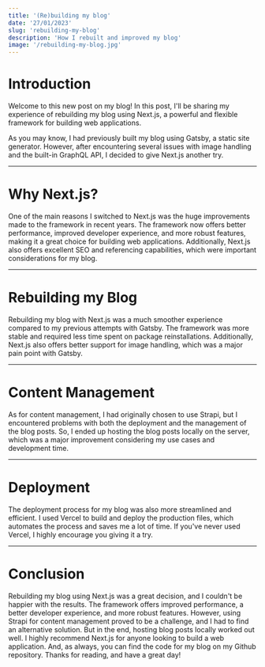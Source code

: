 ```yaml
---
title: '(Re)building my blog'
date: '27/01/2023'
slug: 'rebuilding-my-blog'
description: 'How I rebuilt and improved my blog'
image: '/rebuilding-my-blog.jpg'
---
```


# Introduction
Welcome to this new post on my blog! In this post, I'll be sharing my experience of rebuilding my blog using Next.js, a powerful and flexible framework for building web applications.

As you may know, I had previously built my blog using Gatsby, a static site generator. However, after encountering several issues with image handling and the built-in GraphQL API, I decided to give Next.js another try.

-----

# Why Next.js?
One of the main reasons I switched to Next.js was the huge improvements made to the framework in recent years. The framework now offers better performance, improved developer experience, and more robust features, making it a great choice for building web applications. Additionally, Next.js also offers excellent SEO and referencing capabilities, which were important considerations for my blog.

-----

# Rebuilding my Blog
Rebuilding my blog with Next.js was a much smoother experience compared to my previous attempts with Gatsby. The framework was more stable and required less time spent on package reinstallations. Additionally, Next.js also offers better support for image handling, which was a major pain point with Gatsby.

-----

# Content Management
As for content management, I had originally chosen to use Strapi, but I encountered problems with both the deployment and the management of the blog posts. So, I ended up hosting the blog posts locally on the server, which was a major improvement considering my use cases and development time.

-----

# Deployment
The deployment process for my blog was also more streamlined and efficient. I used Vercel to build and deploy the production files, which automates the process and saves me a lot of time. If you've never used Vercel, I highly encourage you giving it a try.

-----

# Conclusion
Rebuilding my blog using Next.js was a great decision, and I couldn't be happier with the results. The framework offers improved performance, a better developer experience, and more robust features. However, using Strapi for content management proved to be a challenge, and I had to find an alternative solution. But in the end, hosting blog posts locally worked out well. I highly recommend Next.js for anyone looking to build a web application. And, as always, you can find the code for my blog on my Github repository. Thanks for reading, and have a great day!
